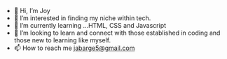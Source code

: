 - 👋 Hi, I’m Joy
- 👀 I’m interested in finding my niche within tech.
- 🌱 I’m currently learning ...HTML, CSS and Javascript
- 💞️ I’m looking to learn and connect with those established in coding and those new to learning like myself.
- 📫 How to reach me jabarge5@gmail.com

<!---
jabarge5/jabarge5 is a ✨ special ✨ repository because its `README.md` (this file) appears on your GitHub profile.
You can click the Preview link to take a look at your changes.
--->
